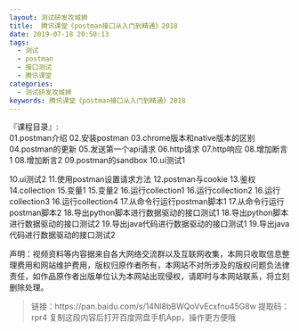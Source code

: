 ```yaml
---
layout: 测试研发攻城狮
title:  腾讯课堂《postman接口从入门到精通》2018
date: 2019-07-18 20:50:13
tags:
  - 测试
  - postman
  - 接口测试
  - 腾讯课堂
categories:
  - 测试研发攻城狮
keywords: 腾讯课堂《postman接口从入门到精通》2018
---
```

『课程目录』:  
01.postman介绍
02.安装postman
03.chrome版本和native版本的区别
04.postman的更新
05.发送第一个api请求
06.http请求
07.http响应
08.增加断言1
08.增加断言2
09.postman的sandbox
10.ui测试1
 <!-- more --> 
10.ui测试2
11.使用postman设置请求方法
12.postman与cookie
13.鉴权
14.collection
15.变量1
15.变量2
16.运行collection1
16.运行collection2
16.运行collection3
16.运行collection4
17.从命令行运行postman脚本1
17.从命令行运行postman脚本2
18.导出python脚本进行数据驱动的接口测试1
18.导出python脚本进行数据驱动的接口测试2
19.导出java代码进行数据驱动的接口测试1
19.导出java代码进行数据驱动的接口测试2

<div class="post-copyright">
    <div class="post-copyright__author">
      <span class="post-copyright-meta">声明：视频资料等内容据来自各大网络交流群以及互联网收集，本网只收取信息整理费用和网站维护费用，版权归原作者所有，本网站不对所涉及的版权问题负法律责任，如作品原作者出版单位认为本网站出现侵权，请即时与本网站联系，将立刻删除处理。 </span>
    </div>
</div>

<blockquote class="blockquote-center">
链接：https://pan.baidu.com/s/14Nl8bBWQoVvEcxfnu45G8w 
提取码：rpr4 
复制这段内容后打开百度网盘手机App，操作更方便哦
</blockquote>

